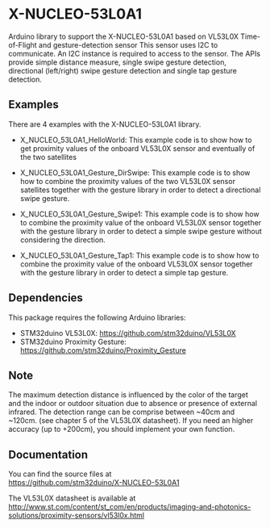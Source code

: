 # X-NUCLEO-53L0A1

Arduino library to support the X-NUCLEO-53L0A1 based on VL53L0X Time-of-Flight and gesture-detection sensor
This sensor uses I2C to communicate. An I2C instance is required to access to the sensor.
The APIs provide simple distance measure, single swipe gesture detection,
directional (left/right) swipe gesture detection and single tap gesture detection.

## Examples

There are 4 examples with the  X-NUCLEO-53L0A1 library.
* X_NUCLEO_53L0A1_HelloWorld: This example code is to show how to get proximity
  values of the onboard VL53L0X sensor and eventually of the two satellites

* X_NUCLEO_53L0A1_Gesture_DirSwipe: This example code is to show how to combine the
  proximity values of the two VL53L0X sensor satellites together with the gesture library
  in order to detect a directional swipe gesture.

* X_NUCLEO_53L0A1_Gesture_Swipe1: This example code is to show how to combine the
  proximity value of the onboard VL53L0X sensor together with the gesture library
  in order to detect a simple swipe gesture without considering the direction.

* X_NUCLEO_53L0A1_Gesture_Tap1: This example code is to show how to combine the
  proximity value of the onboard VL53L0X sensor together with the gesture
  library in order to detect a simple tap gesture.

## Dependencies

This package requires the following Arduino libraries:
* STM32duino VL53L0X: https://github.com/stm32duino/VL53L0X
* STM32duino Proximity Gesture: https://github.com/stm32duino/Proximity_Gesture
  
## Note

The maximum detection distance is influenced by the color of the target and
the indoor or outdoor situation due to absence or presence of external
infrared.
The detection range can be comprise between ~40cm and ~120cm. (see chapter 5 of
the VL53L0X datasheet).
If you need an higher accuracy (up to +200cm), you should implement your own
function.

## Documentation

You can find the source files at  
https://github.com/stm32duino/X-NUCLEO-53L0A1

The VL53L0X datasheet is available at  
http://www.st.com/content/st_com/en/products/imaging-and-photonics-solutions/proximity-sensors/vl53l0x.html
